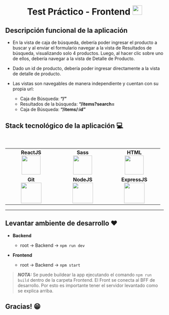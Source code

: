 <h1 align="center">Test Práctico - Frontend <img src="https://media.giphy.com/media/WUlplcMpOCEmTGBtBW/giphy.gif" width="30"></h1>


## Descripción funcional de la aplicación
- En la vista de caja de búsqueda, debería poder ingresar el producto a buscar y al enviar el formulario navegar a
la vista de Resultados de búsqueda, visualizando solo 4 productos. Luego, al hacer clic sobre uno de ellos,
debería navegar a la vista de Detalle de Producto.

- Dado un id de producto, debería poder ingresar directamente a la vista de detalle de producto.

- Las vistas son navegables de manera independiente y cuentan con su propia url:
    - Caja de Búsqueda: **“/”**
    - Resultados de la búsqueda: **“/items?search=**
    - Caja de Búsqueda: **“/items/:id”**



## Stack tecnológico de la aplicación :computer:

<br>
<table>
<tbody>
 <tr>
<td align="center" width="20%">
<span><b><center>ReactJS</center></b></span> 
<img height=60px src="https://img.icons8.com/ultraviolet/2x/react.png"> 
</td>

<td align="center" width="20%">
<span><b><center>Sass</center></b></span> 
<img height=60px src="https://img.icons8.com/color/256/sass.png"> 
</td>

<td align="center" width="20%">
<span><b><center>HTML</center></b></span> 
<img height=60px src="https://img.icons8.com/color/2x/html-5.png"> 
</td>
</tr>

<tr>
<td align="center" width="20%">
<span><b><center>Git</center></b></span> 
<img height=65px src="https://img.icons8.com/ios-glyphs/2x/github-2.png"> 
</td>

<td align="center" width="20%">
<span><b><center>NodeJS</center></b></span> 
<img height=65px src="https://img.icons8.com/color/2x/nodejs.png"> 
</td>

<td align="center" width="20%">
<span><b><center>ExpressJS</center></b></span> 
<img height=65px src="https://img.icons8.com/fluency/256/express-js.png"> 
</td>
</tr>

</tbody>
</table>

____

## Levantar ambiente de desarrollo ❤️ 
- **Backend**
	- root -> Backend -> ```npm run dev ```

- **Frontend**
	- root -> Backend -> ```npm start```
	
> **_NOTA:_**  Se puede buildear la app ejecutando el comando ```npm run build``` dentro de la carpeta Frontend. El Front se conecta al BFF de desarrollo. Por esto es importante tener el servidor levantado como se explica arriba.

## Gracias! 😁
